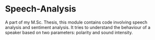 # Speech-Analysis

A part of my M.Sc. Thesis, this module contains code involving speech analysis and sentiment analysis. It tries to understand the behaviour of a speaker based on two parameters: polarity and sound intensity.
